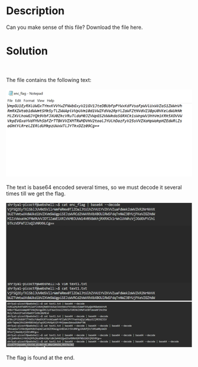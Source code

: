 # Description<br>
Can you make sense of this file?
Download the file here.

# Solution
<br><br>The file contains the following text:<br><br>
![img7t](img7.png)
<br><br>
The text is base64 encoded several times, so we must decode it several times till we get the flag.<br><br>
![img9](img9.PNG)
![img8](img8.png)<br><br>
The flag is found at the end.
